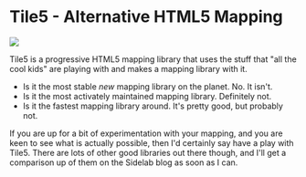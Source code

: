 # Tile5 - Alternative HTML5 Mapping

<img src="https://github.com/sidelab/tile5/raw/master/demos/img/tile5.png" />

Tile5 is a progressive HTML5 mapping library that uses the stuff that "all the cool kids" are playing with and makes a mapping library with it.  

- Is it the most stable *new* mapping library on the planet. No. It isn't.
- Is it the most activately maintained mapping library.  Definitely not.
- Is it the fastest mapping library around. It's pretty good, but probably not.

If you are up for a bit of experimentation with your mapping, and you are keen to see what is actually possible, then I'd certainly say have a play with Tile5. There are lots of other good libraries out there though, and I'll get a comparison up of them on the Sidelab blog as soon as I can.

